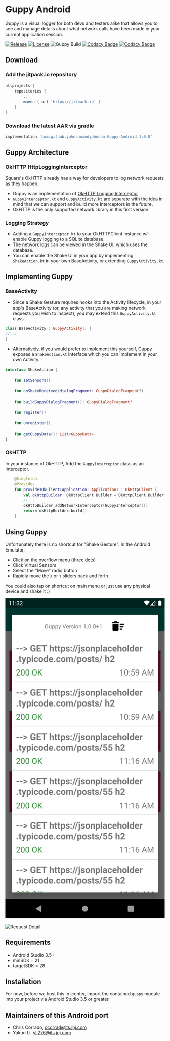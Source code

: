 # Guppy Android
Guppy is a visual logger for both devs and testers alike that allows you to see and manage details 
about what network calls have been made in your current application session.

[![Release](https://jitpack.io/v/johnsonandjohnson/Guppy-Android.svg)](https://jitpack.io/#johnsonandjohnson/Guppy-Android)
[![License](https://img.shields.io/badge/License-Apache%202.0-blue.svg)](https://opensource.org/licenses/Apache-2.0)
![Guppy Build](https://github.com/johnsonandjohnson/Guppy-Android/workflows/Guppy%20Build/badge.svg)
[![Codacy Badge](https://app.codacy.com/project/badge/Grade/88b0c98992fc419598da7d6924c04654)](https://www.codacy.com/gh/johnsonandjohnson/Guppy-Android/dashboard?utm_source=github.com&amp;utm_medium=referral&amp;utm_content=johnsonandjohnson/Guppy-Android&amp;utm_campaign=Badge_Grade)
[![Codacy Badge](https://api.codacy.com/project/badge/Coverage/ed6f4165c12043118e939aeb201ae120)](https://www.codacy.com/manual/CCorrado/Guppy-Android?utm_source=github.com&utm_medium=referral&utm_content=johnsonandjohnson/Guppy-Android&utm_campaign=Badge_Coverage)
## Download
### Add the jitpack.io repository
```groovy
allprojects {
    repositories {
        ...
        maven { url 'https://jitpack.io' }
    }
}
```
### Download the latest AAR via gradle
```groovy
implementation 'com.github.johnsonandjohnson:Guppy-Android:1.0.0'
```

## Guppy Architecture 
### OkHTTP HttpLoggingInterceptor
Square's OkHTTP already has a way for developers to log network requests as they happen. 
- Guppy is an implementation of [OkHTTP Logging Interceptor](https://github.com/square/okhttp/tree/master/okhttp-logging-interceptor)
- `GuppyInterceptor.kt` and `GuppyActivity.kt` are separate with the idea in mind that we can support and build more Interceptors in the future.
- OkHTTP is the only supported network library in this first version.

### Logging Strategy
- Adding a `GuppyInterceptor.kt` to your OkHTTPClient instance will enable Guppy logging to a SQLite database. 
- The network logs can be viewed in the Shake UI, which uses the database.
- You can enable the Shake UI in your app by implementing `ShakeAction.kt` in your own BaseActivity, or extending `GuppyActivity.kt`.

## Implementing Guppy

### BaseActivity
- Since a Shake Gesture requires hooks into the Activity lifecycle, in your app's BaseActivity (or, any 
activity that you are making network requests you wish to inspect), you may extend this `GuppyActivity.kt` class.

```kotlin 
class BaseActivity : GuppyActivity() {
//...
}
```

- Alternatively, if you would prefer to implement this yourself, Guppy exposes a `ShakeAction.kt` interface which you can implement in your own Activity.

```kotlin
interface ShakeAction {

    fun setSensors()

    fun onShakeReceived(dialogFragment: GuppyDialogFragment?)

    fun buildGuppyDialogFragment(): GuppyDialogFragment?

    fun register()

    fun unregister()

    fun getGuppyData(): List<GuppyData>
}
```

### OkHTTP
In your instance of OkHTTP, Add the `GuppyInterceptor` class as an Interceptor.

```kotlin
    @Singleton
    @Provides
    fun providesOkClient(application: Application) : OkHttpClient {
        val okHttpBuilder: OkHttpClient.Builder = OkHttpClient.Builder()
        //...
        okHttpBuilder.addNetworkInterceptor(GuppyInterceptor())
        return okHttpBuilder.build()
    }
```

## Using Guppy

Unfortunately there is no shortcut for "Shake Gesture". In the Android Emulator, 
* Click on the overflow menu (three dots)
* Click Virtual Sensors
* Select the "Move" radio button
* Rapidly move the `X` or `Y` sliders back and forth.

You could also tap on shortcut on main menu or just use any physical device and shake it :)

![Requests](https://github.com/johnsonandjohnson/Guppy-Android/raw/master/screenshots/request_list.png)

![Request Detail](https://github.com/johnsonandjohnson/Guppy-Android/raw/master/screenshots/request_detail.png)

## Requirements

* Android Studio 3.5+
* minSDK = 21
* targetSDK = 28

## Installation

For now, before we host this in jcenter, import the contained `guppy` module into your project via Android Studio 3.5 or greater.

## Maintainers of this Android port
* Chris Corrado, ccorrad@its.jnj.com
* Yakun Li, yli276@its.jnj.com
